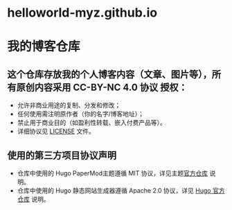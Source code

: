 # helloworld-myz.github.io
# 我的博客仓库

## 这个仓库存放我的个人博客内容（文章、图片等），所有原创内容采用 **CC-BY-NC 4.0 协议** 授权：  
- 允许非商业用途的复制、分发和修改；  
- 任何使用需注明原作者（你的名字/博客地址）；  
- 禁止用于商业目的（如盈利性转载、嵌入付费产品等）。  
- 详细协议见 [LICENSE](LICENSE) 文件。

## 使用的第三方项目协议声明
- 仓库中使用的 Hugo PaperMod主题遵循 MIT 协议，详见主题[官方仓库](https://github.com/adityatelange/hugo-PaperMod/blob/master/LICENSE) 说明。
- 仓库中使用的 Hugo 静态网站生成器遵循 Apache 2.0 协议，详见 [Hugo 官方仓库](https://github.com/gohugoio/hugo/blob/master/LICENSE) 说明。